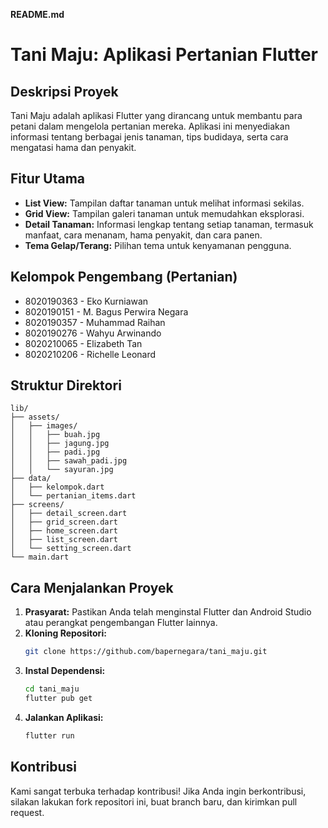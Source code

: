 **README.md**

# Tani Maju: Aplikasi Pertanian Flutter

## Deskripsi Proyek

Tani Maju adalah aplikasi Flutter yang dirancang untuk membantu para petani dalam mengelola pertanian mereka. Aplikasi ini menyediakan informasi tentang berbagai jenis tanaman, tips budidaya, serta cara mengatasi hama dan penyakit.

## Fitur Utama

* **List View:** Tampilan daftar tanaman untuk melihat informasi sekilas.
* **Grid View:** Tampilan galeri tanaman untuk memudahkan eksplorasi.
* **Detail Tanaman:** Informasi lengkap tentang setiap tanaman, termasuk manfaat, cara menanam, hama penyakit, dan cara panen.
* **Tema Gelap/Terang:** Pilihan tema untuk kenyamanan pengguna.

## Kelompok Pengembang (Pertanian)

* 8020190363 - Eko Kurniawan
* 8020190151 - M. Bagus Perwira Negara
* 8020190357 - Muhammad Raihan
* 8020190276 - Wahyu Arwinando
* 8020210065 - Elizabeth Tan
* 8020210206 - Richelle Leonard

## Struktur Direktori

```
lib/
├── assets/
│   ├── images/
│   │   ├── buah.jpg
│   │   ├── jagung.jpg
│   │   ├── padi.jpg
│   │   ├── sawah_padi.jpg
│   │   └── sayuran.jpg
├── data/
│   ├── kelompok.dart
│   └── pertanian_items.dart
├── screens/
│   ├── detail_screen.dart
│   ├── grid_screen.dart
│   ├── home_screen.dart
│   ├── list_screen.dart
│   └── setting_screen.dart
└── main.dart
```

## Cara Menjalankan Proyek

1. **Prasyarat:** Pastikan Anda telah menginstal Flutter dan Android Studio atau perangkat pengembangan Flutter lainnya.
2. **Kloning Repositori:**
   ```bash
   git clone https://github.com/bapernegara/tani_maju.git
   ```
3. **Instal Dependensi:**
   ```bash
   cd tani_maju
   flutter pub get
   ```
4. **Jalankan Aplikasi:**
   ```bash
   flutter run
   ```

## Kontribusi

Kami sangat terbuka terhadap kontribusi! Jika Anda ingin berkontribusi, silakan lakukan fork repositori ini, buat branch baru, dan kirimkan pull request.

